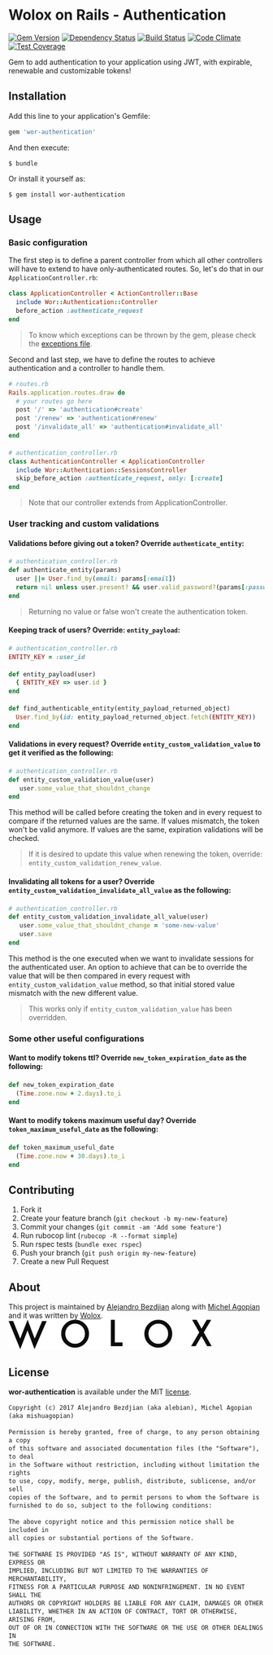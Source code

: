# Wolox on Rails - Authentication
[![Gem Version](https://badge.fury.io/rb/wor-authentication.svg)](https://badge.fury.io/rb/wor-authentication)
[![Dependency Status](https://gemnasium.com/badges/github.com/Wolox/wor-authentication.svg)](https://gemnasium.com/github.com/Wolox/wor-authentication)
[![Build Status](https://travis-ci.org/Wolox/wor-authentication.svg)](https://travis-ci.org/Wolox/wor-authentication)
[![Code Climate](https://codeclimate.com/github/Wolox/wor-authentication/badges/gpa.svg)](https://codeclimate.com/github/Wolox/wor-authentication)
[![Test Coverage](https://codeclimate.com/github/Wolox/wor-authentication/badges/coverage.svg)](https://codeclimate.com/github/Wolox/wor-authentication/coverage)

Gem to add authentication to your application using JWT, with expirable, renewable and customizable tokens!

## Installation

Add this line to your application's Gemfile:

```ruby
gem 'wor-authentication'
```

And then execute:

    $ bundle

Or install it yourself as:

    $ gem install wor-authentication

## Usage

### Basic configuration

The first step is to define a parent controller from which all other controllers will have to extend to have only-authenticated routes. So, let's do that in our `ApplicationController.rb`:
```ruby
class ApplicationController < ActionController::Base
  include Wor::Authentication::Controller
  before_action :authenticate_request
end
```
> To know which exceptions can be thrown by the gem, please check the [exceptions file](./lib/wor/authentication/exceptions.rb).

Second and last step, we have to define the routes to achieve authentication and a controller to handle them.
```ruby
# routes.rb
Rails.application.routes.draw do
  # your routes go here
  post '/' => 'authentication#create'
  post '/renew' => 'authentication#renew'
  post '/invalidate_all' => 'authentication#invalidate_all'
end

# authentication_controller.rb
class AuthenticationController < ApplicationController
  include Wor::Authentication::SessionsController
  skip_before_action :authenticate_request, only: [:create]
end
```
> Note that our controller extends from ApplicationController.

### <a name='custom-validations'> User tracking and custom validations

#### Validations before giving out a token? Override `authenticate_entity`:

```ruby
# authentication_controller.rb
def authenticate_entity(params)
  user ||= User.find_by(email: params[:email])
  return nil unless user.present? && user.valid_password?(params[:password])
end
```
> Returning no value or false won't create the authentication token.

#### Keeping track of users? Override: `entity_payload`:

```ruby
# authentication_controller.rb
ENTITY_KEY = :user_id

def entity_payload(user)
  { ENTITY_KEY => user.id }
end

def find_authenticable_entity(entity_payload_returned_object)
  User.find_by(id: entity_payload_returned_object.fetch(ENTITY_KEY))
end
```

#### Validations in every request? Override `entity_custom_validation_value` to get it verified as the following:

```ruby
# authentication_controller.rb
def entity_custom_validation_value(user)
   user.some_value_that_shouldnt_change
end
```
This method will be called before creating the token and in every request to compare if the returned values are the same. If values mismatch, the token won't be valid anymore. If values are the same, expiration validations will be checked.
> If it is desired to update this value when renewing the token, override: `entity_custom_validation_renew_value`.

#### Invalidating all tokens for a user? Override `entity_custom_validation_invalidate_all_value` as the following:

```ruby
# authentication_controller.rb
def entity_custom_validation_invalidate_all_value(user)
   user.some_value_that_shouldnt_change = 'some-new-value'
   user.save
end
```
This method is the one executed when we want to invalidate sessions for the authenticated user. An option to achieve that can be to override the value that will be then compared in every request with `entity_custom_validation_value` method, so that initial stored value mismatch with the new different value.
> This works only if `entity_custom_validation_value` has been overridden.


### Some other useful configurations

#### Want to modify tokens ttl? Override `new_token_expiration_date` as the following:

```ruby
def new_token_expiration_date
  (Time.zone.now + 2.days).to_i
end
```

#### Want to modify tokens maximum useful day? Override `token_maximum_useful_date` as the following:

```ruby
def token_maximum_useful_date
  (Time.zone.now + 30.days).to_i
end
```

## Contributing

1. Fork it
2. Create your feature branch (`git checkout -b my-new-feature`)
3. Commit your changes (`git commit -am 'Add some feature'`)
4. Run rubocop lint (`rubocop -R --format simple`)
5. Run rspec tests (`bundle exec rspec`)
6. Push your branch (`git push origin my-new-feature`)
7. Create a new Pull Request

## About ##

This project is maintained by [Alejandro Bezdjian](https://github.com/alebian) along with [Michel Agopian](https://github.com/mishuagopian) and it was written by [Wolox](http://www.wolox.com.ar).
![Wolox](https://raw.githubusercontent.com/Wolox/press-kit/master/logos/logo_banner.png)

## License

**wor-authentication** is available under the MIT [license](https://raw.githubusercontent.com/Wolox/wor-authentication/master/LICENSE.md).

    Copyright (c) 2017 Alejandro Bezdjian (aka alebian), Michel Agopian (aka mishuagopian)

    Permission is hereby granted, free of charge, to any person obtaining a copy
    of this software and associated documentation files (the "Software"), to deal
    in the Software without restriction, including without limitation the rights
    to use, copy, modify, merge, publish, distribute, sublicense, and/or sell
    copies of the Software, and to permit persons to whom the Software is
    furnished to do so, subject to the following conditions:

    The above copyright notice and this permission notice shall be included in
    all copies or substantial portions of the Software.

    THE SOFTWARE IS PROVIDED "AS IS", WITHOUT WARRANTY OF ANY KIND, EXPRESS OR
    IMPLIED, INCLUDING BUT NOT LIMITED TO THE WARRANTIES OF MERCHANTABILITY,
    FITNESS FOR A PARTICULAR PURPOSE AND NONINFRINGEMENT. IN NO EVENT SHALL THE
    AUTHORS OR COPYRIGHT HOLDERS BE LIABLE FOR ANY CLAIM, DAMAGES OR OTHER
    LIABILITY, WHETHER IN AN ACTION OF CONTRACT, TORT OR OTHERWISE, ARISING FROM,
    OUT OF OR IN CONNECTION WITH THE SOFTWARE OR THE USE OR OTHER DEALINGS IN
    THE SOFTWARE.
